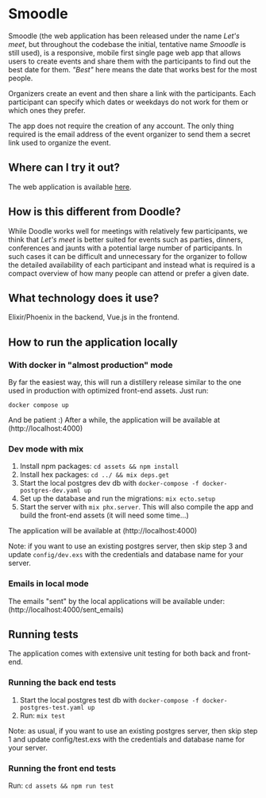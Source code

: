 # Smoodle

Smoodle (the web application has been released under the name *Let's meet*, but throughout the codebase
the initial, tentative name *Smoodle* is still used),
is a responsive, mobile first single page web app that allows users to create events and share them with
the participants to find out the best date for them. *"Best"* here means the date that works best for the
most people.

Organizers create an event and then share a link with the participants. Each participant can specify which
dates or weekdays do not work for them or which ones they prefer.

The app does not require the creation of any account. The only thing required is the email address of the
event organizer to send them a secret link used to organize the event.

## Where can I try it out?

The web application is available [here](https://go.lets-meet.app).

## How is this different from Doodle?

While Doodle works well for meetings with relatively few participants, we think that *Let's meet* is better suited
for events such as parties, dinners, conferences and jaunts with a potential large number of participants.
In such cases it can be difficult and unnecessary for the organizer to follow the detailed availability of each participant and instead
what is required is a compact overview of how many people can attend or prefer a given date.

## What technology does it use?

Elixir/Phoenix in the backend, Vue.js in the frontend.

## How to run the application locally

### With docker in "almost production" mode

By far the easiest way, this will run a distillery release similar to the one used in production with optimized
front-end assets. Just run:

```docker compose up```

And be patient :) After a while, the application will be available at (http://localhost:4000)

### Dev mode with mix

1. Install npm packages: `cd assets && npm install`
2. Install hex packages: `cd ../ && mix deps.get`
3. Start the local postgres dev db with `docker-compose -f docker-postgres-dev.yaml up`
4. Set up the database and run the migrations: `mix ecto.setup`
5. Start the server with `mix phx.server`. This will also compile the app and build the front-end assets (it will need some time...)

The application will be available at (http://localhost:4000)

Note: if you want to use an existing postgres server, then skip step 3 and update `config/dev.exs` with the credentials
and database name for your server.

### Emails in local mode

The emails "sent" by the local applications will be available under: (http://localhost:4000/sent_emails)

## Running tests

The application comes with extensive unit testing for both back and front-end.

### Running the back end tests

1. Start the local postgres test db with `docker-compose -f docker-postgres-test.yaml up`
2. Run: `mix test`

Note: as usual, if you want to use an existing postgres server, then skip step 1 and update config/test.exs with the credentials and database name for your server.

### Running the front end tests

Run: `cd assets && npm run test`
